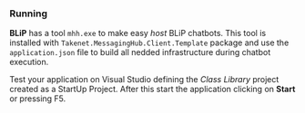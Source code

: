 ### Running

**BLiP** has a tool `mhh.exe` to make easy *host* BLiP chatbots. This tool is installed with `Takenet.MessagingHub.Client.Template` package and use the `application.json` file to build all nedded infrastructure during chatbot execution. 

Test your application on Visual Studio defining the *Class Library* project created as a StartUp Project. After this start the application clicking on **Start** or pressing F5.